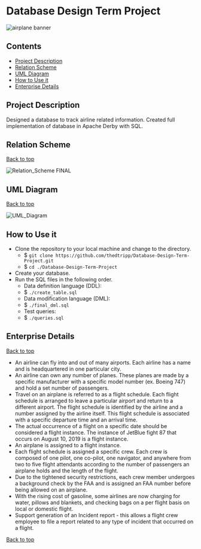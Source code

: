 # **Database Design Term Project**
![airplane banner](https://user-images.githubusercontent.com/38776199/143205355-c1e87920-6b7f-4278-a165-7cb9616b3cdc.jpg)


## Contents
* [Project Description](#project-description)
* [Relation Scheme](#relation-scheme)
* [UML Diagram](#uml-diagram)
* [How to Use it](#how-to-use-it)
* [Enterprise Details](#enterprise-details)

## **Project Description**

Designed a database to track airline related information.
Created full implementation of database in Apache Derby with SQL.

## **Relation Scheme**
[Back to top](#database-design-term-project)

![Relation_Scheme FINAL](https://user-images.githubusercontent.com/38776199/143190147-9ab7dc03-d41c-434e-ba27-3aabbe571d8f.jpeg)

## **UML Diagram**
[Back to top](#database-design-term-project)

![UML_Diagram](https://user-images.githubusercontent.com/38776199/143190119-1300473a-6df8-4dbe-b03c-34883c54a30a.jpeg)

## **How to Use it**

- Clone the repository to your local machine and change to the directory.
  - $ `git clone https://github.com/thedtripp/Database-Design-Term-Project.git`
  - $ `cd ./Database-Design-Term-Project`
- Create your database.
- Run the SQL files in the following order.
  - Data definition language (DDL):
  - $ `./create_table.sql`
  - Data modification language (DML):
  - $ `./final_dml.sql`
  - Test queries:
  - $ `./queries.sql`

## **Enterprise Details**
[Back to top](#database-design-term-project)

- An airline can fly into and out of many airports. Each airline has a name and is headquartered in one particular city. 
- An airline can own any number of planes. These planes are made by a specific manufacturer with a specific model number (ex. Boeing 747) and hold a set number of passengers.
- Travel on an airplane is referred to as a flight schedule. Each flight schedule is arranged to leave a particular airport and return to a different airport. The flight schedule is identified by the airline and a number assigned by the airline itself. This flight schedule is associated with a specific departure time and an arrival time. 
- The actual occurrence of a flight on a specific date should be considered a flight instance. The instance of JetBlue fight 87 that occurs on August 10, 2019 is a flight instance. 
- An airplane is assigned to a flight instance.
- Each flight schedule is assigned a specific crew. Each crew is composed of one pilot, one co-pilot, one navigator, and anywhere from two to five flight attendants according to the number of passengers an airplane holds and the length of the flight. 
- Due to the tightened security restrictions, each crew member undergoes a background check by the FAA and is assigned an FAA number before being allowed on an airplane. 
- With the rising cost of gasoline, some airlines are now charging for water, pillows and blankets, and checking bags on a per flight basis on local or domestic flight. 
- Support generation of an Incident report - this allows a flight crew employee to file a report related to any type of incident that occurred on a flight.

[Back to top](#database-design-term-project)
